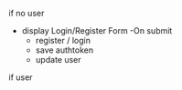 

if no user
  - display Login/Register Form
    -On submit
      - register / login
      - save authtoken
      - update user

if user
